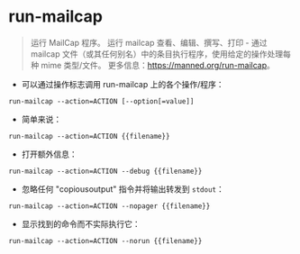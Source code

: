 # run-mailcap

> 运行 MailCap 程序。
> 运行 mailcap 查看、编辑、撰写、打印 - 通过 mailcap 文件（或其任何别名）中的条目执行程序，使用给定的操作处理每种 mime 类型/文件。
> 更多信息：<https://manned.org/run-mailcap>。

- 可以通过操作标志调用 run-mailcap 上的各个操作/程序：

`run-mailcap --action=ACTION [--option[=value]]`

- 简单来说：

`run-mailcap --action=ACTION {{filename}}`

- 打开额外信息：

`run-mailcap --action=ACTION --debug {{filename}}`

- 忽略任何 "copiousoutput" 指令并将输出转发到 `stdout`：

`run-mailcap --action=ACTION --nopager {{filename}}`

- 显示找到的命令而不实际执行它：

`run-mailcap --action=ACTION --norun {{filename}}`
